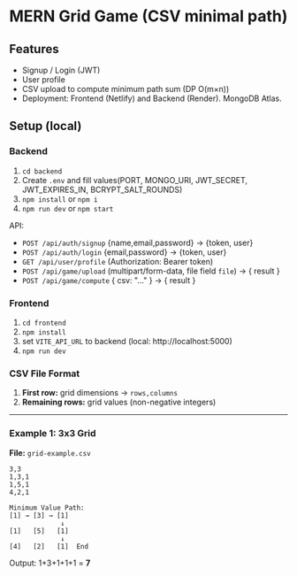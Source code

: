 # MERN Grid Game (CSV minimal path)

## Features
- Signup / Login (JWT)
- User profile
- CSV upload to compute minimum path sum (DP O(m×n))
- Deployment: Frontend (Netlify) and Backend (Render). MongoDB Atlas.


## Setup (local)

### Backend
1. `cd backend`
2. Create `.env` and fill values(PORT, MONGO_URI, JWT_SECRET, JWT_EXPIRES_IN, BCRYPT_SALT_ROUNDS)
3. `npm install` or `npm i`
4. `npm run dev` or `npm start`

API:
- `POST /api/auth/signup` {name,email,password} → {token, user}
- `POST /api/auth/login` {email,password} → {token, user}
- `GET /api/user/profile` (Authorization: Bearer token)
- `POST /api/game/upload` (multipart/form-data, file field `file`) → { result }
- `POST /api/game/compute` { csv: "..." } → { result }

### Frontend
1. `cd frontend`
2. `npm install`
3. set `VITE_API_URL` to backend (local: http://localhost:5000)
4. `npm run dev`

### CSV File Format

1. **First row:** grid dimensions → `rows,columns`  
2. **Remaining rows:** grid values (non-negative integers)  

---

### Example 1: 3x3 Grid

**File:** `grid-example.csv`

```csv
3,3
1,3,1
1,5,1
4,2,1
```
```
Minimum Value Path:
[1] → [3] → [1]
             ↓
[1]   [5]   [1]
             ↓
[4]   [2]   [1]  End
```
Output: 1+3+1+1+1 = **7**
